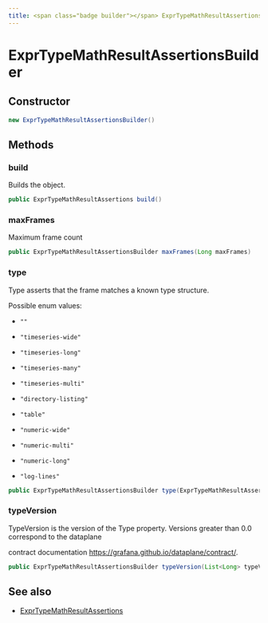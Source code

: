 ```yaml
---
title: <span class="badge builder"></span> ExprTypeMathResultAssertionsBuilder
---
```

# <span class="badge builder"></span> ExprTypeMathResultAssertionsBuilder

## Constructor

```java
new ExprTypeMathResultAssertionsBuilder()
```
## Methods

### <span class="badge object-method"></span> build

Builds the object.

```java
public ExprTypeMathResultAssertions build()
```

### <span class="badge object-method"></span> maxFrames

Maximum frame count

```java
public ExprTypeMathResultAssertionsBuilder maxFrames(Long maxFrames)
```

### <span class="badge object-method"></span> type

Type asserts that the frame matches a known type structure.

Possible enum values:

 - `""` 

 - `"timeseries-wide"` 

 - `"timeseries-long"` 

 - `"timeseries-many"` 

 - `"timeseries-multi"` 

 - `"directory-listing"` 

 - `"table"` 

 - `"numeric-wide"` 

 - `"numeric-multi"` 

 - `"numeric-long"` 

 - `"log-lines"` 

```java
public ExprTypeMathResultAssertionsBuilder type(ExprTypeMathResultAssertionsType type)
```

### <span class="badge object-method"></span> typeVersion

TypeVersion is the version of the Type property. Versions greater than 0.0 correspond to the dataplane

contract documentation https://grafana.github.io/dataplane/contract/.

```java
public ExprTypeMathResultAssertionsBuilder typeVersion(List<Long> typeVersion)
```

## See also

 * <span class="badge object-type-class"></span> [ExprTypeMathResultAssertions](./object-ExprTypeMathResultAssertions.md)
